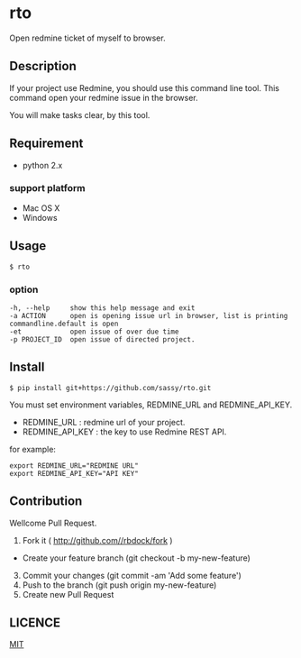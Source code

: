 rto
====
Open redmine ticket of myself to browser.  

## Description

If your project use Redmine, you should use this command line tool.
This command open your redmine issue in the browser.

You will make tasks clear, by this tool.

## Requirement

* python 2.x

### support platform

* Mac OS X
* Windows

## Usage

```
$ rto
```

### option

```
-h, --help     show this help message and exit
-a ACTION      open is opening issue url in browser, list is printing  commandline.default is open
-et            open issue of over due time
-p PROJECT_ID  open issue of directed project.
```

## Install

```
$ pip install git+https://github.com/sassy/rto.git
```

You must set environment variables, REDMINE_URL and REDMINE_API_KEY.

* REDMINE_URL : redmine url of your project.
* REDMINE_API_KEY : the key to use Redmine REST API.

for example:

```
export REDMINE_URL="REDMINE URL"
export REDMINE_API_KEY="API KEY"
```

## Contribution

Wellcome Pull Request.

1. Fork it ( http://github.com//rbdock/fork )
+ Create your feature branch (git checkout -b my-new-feature)
3. Commit your changes (git commit -am 'Add some feature')
4. Push to the branch (git push origin my-new-feature)
5. Create new Pull Request

## LICENCE

[MIT](https://github.com/sassy/rto/blob/master/LICENSE)
